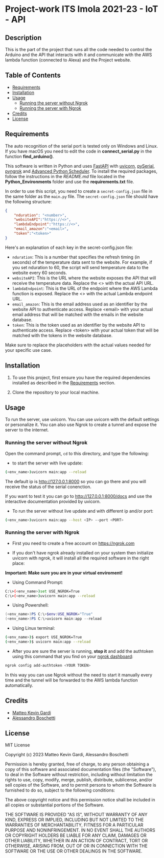 # Project-work ITS Imola 2021-23 - IoT - API

## Description

This is the part of the project that runs all the code needed to control the Arduino and the API that interacts with it and communicate with the AWS lambda function (connected to Alexa) and the Project website.

## Table of Contents

- [Requirements](#requirements)
- [Installation](#installation)
- [Usage](#usage)
  - [Running the server without Ngrok](#running-the-server-without-ngrok)
  - [Running the server with Ngrok](#running-the-server-with-ngrok)
- [Credits](#credits)
- [License](#license)

## Requirements

The auto recognition of the serial port is tested only on Windows and Linux.
If you have macOS you need to edit the code in **connect_serial.py** in the function **find_arduino()**.

This software is written in Python and uses [FastAPI](https://fastapi.tiangolo.com/) with [uvicorn](https://www.uvicorn.org/), [pySerial](https://pythonhosted.org/pyserial/), [pyngrok](https://pyngrok.readthedocs.io/en/latest/index.html) and [Advanced Python Scheduler](https://github.com/agronholm/apscheduler). 
To install the required packages, follow the instructions in the *README.md* file located in the **Python_Environments** folder and use the **requirements.txt** file.

In order to use this script, you need to create a `secret-config.json` file in the same folder as the `main.py` file. The `secret-config.json` file should have the following structure:

```json
{
    "nduration": "<number>",
    "websiteAPI":"https://<>",
    "lambdaEndpoint":"https://<>",
    "email_amazon":"<email>",
    "token":"<token>"
}
```

Here's an explanation of each key in the secret-config.json file:

- `nduration`: This is a number that specifies the refresh timing (in seconds) of the temperature data sent to the website. For example, if you set nduration to 60, the script will send temperature data to the website every 60 seconds.
- `websiteAPI`: This is the URL where the website exposes the API that will receive the temperature data. Replace the <> with the actual API URL.
- `lambdaEndpoint`: This is the URL of the endpoint where the AWS Lambda function is exposed. Replace the <> with the actual Lambda endpoint URL.
- `email_amazon`: This is the email address used as an identifier by the website API to authenticate access. Replace \<email> with your actual email address that will be matched with the emails in the website database.
- `token`: This is the token used as an identifier by the website API to authenticate access. Replace \<token> with your actual token that will be matched with the tokens in the website database.
  
Make sure to replace the placeholders with the actual values needed for your specific use case.
  
## Installation

1. To use this project, first ensure you have the required dependencies installed as described in the [Requirements](#requirements) section.

2. Clone the repository to your local machine.

## Usage

To run the server, use uvicorn. You can use uvicorn with the default settings or personalize it. You can also use Ngrok to create a tunnel and expose the server to the internet.

### Running the server without Ngrok

Open the command prompt, `cd` to this directory, and type the following:

- to start the server with live update:

```bash
(<env_name>)uvicorn main:app --reload
```

The default ip is <http://127.0.0.1:8000> so you can go there and you will receive the status of the serial conenction.

If you want to test it you can go to <http://127.0.0.1:8000/docs> and use the interactive documentation provided by uvicorn.

- To run the server without live update and with different ip and/or port:

```bash
(<env_name>)uvicorn main:app --host <IP> --port <PORT>
```

### Running the server with Ngrok

- First you need to create a free account on <https://ngrok.com>

- If you don't have ngrok already installed on your system then initialize uvicorn with ngrok, it will install all the required software in the right place:

**Important: Make sure you are in your virtual enviroment!**

- Using Command Prompt:

```bash
C:\>(<env_name>)set USE_NGROK=True
C:\>(<env_name>)uvicorn main:app --reload
```

- Using Powershell:

```powershell
(<env_name>)PS C:\>$env:USE_NGROK="True"
(<env_name>)PS C:\>uvicorn main:app --reload
```

- Using Linux terminal:

```bash
(<env_name>)$ export USE_NGROK=True
(<env_name>)$ uvicorn main:app --reload
```

- After you are sure the server is running, **stop it** and add the authtoken using this command that you find on your [ngrok dashboard](https://dashboard.ngrok.com/get-started/your-authtoken):

```bash
ngrok config add-authtoken <YOUR TOKEN>
```

In this way you can use Ngrok without the need to start it manually every time and the tunnel will be forwarded to the AWS lambda function automatically.

## Credits

- [Matteo Kevin Gardi](https://github.com/MaKeG0)
- [Alessandro Boschetti](https://github.com/alessandroboschetti)

## License

MIT License

Copyright (c) 2023 Matteo Kevin Gardi, Alessandro Boschetti

Permission is hereby granted, free of charge, to any person obtaining a copy
of this software and associated documentation files (the "Software"), to deal
in the Software without restriction, including without limitation the rights
to use, copy, modify, merge, publish, distribute, sublicense, and/or sell
copies of the Software, and to permit persons to whom the Software is
furnished to do so, subject to the following conditions:

The above copyright notice and this permission notice shall be included in all
copies or substantial portions of the Software.

THE SOFTWARE IS PROVIDED "AS IS", WITHOUT WARRANTY OF ANY KIND, EXPRESS OR
IMPLIED, INCLUDING BUT NOT LIMITED TO THE WARRANTIES OF MERCHANTABILITY,
FITNESS FOR A PARTICULAR PURPOSE AND NONINFRINGEMENT. IN NO EVENT SHALL THE
AUTHORS OR COPYRIGHT HOLDERS BE LIABLE FOR ANY CLAIM, DAMAGES OR OTHER
LIABILITY, WHETHER IN AN ACTION OF CONTRACT, TORT OR OTHERWISE, ARISING FROM,
OUT OF OR IN CONNECTION WITH THE SOFTWARE OR THE USE OR OTHER DEALINGS IN THE
SOFTWARE.
